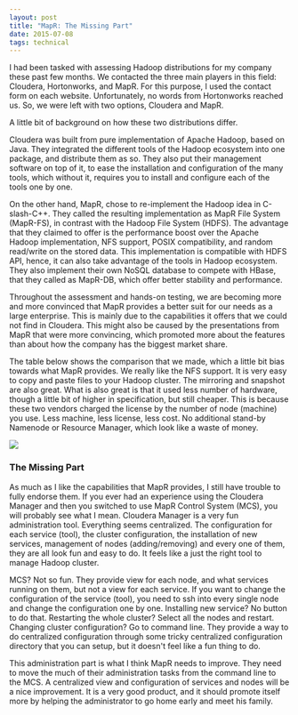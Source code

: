 ```yaml
---
layout: post
title: "MapR: The Missing Part"
date: 2015-07-08
tags: technical
---
```


I had been tasked with assessing Hadoop distributions for my company these past few months. We contacted the three main players in this field: Cloudera, Hortonworks, and MapR. For this purpose, I used the contact form on each website. Unfortunately, no words from Hortonworks reached us. So, we were left with two options, Cloudera and MapR.

A little bit of background on how these two distributions differ.

Cloudera was built from pure implementation of Apache Hadoop, based on Java. They integrated the different tools of the Hadoop ecosystem into one package, and distribute them as so. They also put their management software on top of it, to ease the installation and configuration of the many tools, which without it, requires you to install and configure each of the tools one by one.

On the other hand, MapR, chose to re-implement the Hadoop idea in C-slash-C++. They called the resulting implementation as MapR File System (MapR-FS), in contrast with the Hadoop File System (HDFS). The advantage that they claimed to offer is the performance boost over the Apache Hadoop implementation, NFS support, POSIX compatibility, and random read/write on the stored data. This implementation is compatible with HDFS API, hence, it can also take advantage of the tools in Hadoop ecosystem. They also implement their own NoSQL database to compete with HBase, that they called as MapR-DB, which offer better stability and performance.

Throughout the assessment and hands-on testing, we are becoming more and more convinced that MapR provides a better suit for our needs as a large enterprise. This is mainly due to the capabilities it offers that we could not find in Cloudera. This might also be caused by the presentations from MapR that were more convincing, which promoted more about the features than about how the company has the biggest market share.

The table below shows the comparison that we made, which a little bit bias towards what MapR provides. We really like the NFS support. It is very easy to copy and paste files to your Hadoop cluster. The mirroring and snapshot are also great. What is also great is that it used less number of hardware, though a little bit of higher in specification, but still cheaper. This is because these two vendors charged the license by the number of node (machine) you use. Less machine, less license, less cost. No additional stand-by Namenode or Resource Manager, which look like a waste of money.

<img class="img-responsive" src="{{ site.url }}/image/mapr-vs-cloudera.jpg">


### The Missing Part

As much as I like the capabilities that MapR provides, I still have trouble to fully endorse them. If you ever had an experience using the Cloudera Manager and then you switched to use MapR Control System (MCS), you will probably see what I mean. Cloudera Manager is a very fun administration tool. Everything seems centralized. The configuration for each service (tool), the cluster configuration, the installation of new services, management of nodes (adding/removing) and every one of them, they are all look fun and easy to do. It feels like a just the right tool to manage Hadoop cluster.

MCS? Not so fun. They provide view for each node, and what services running on them, but not a view for each service. If you want to change the configuration of the service (tool), you need to ssh into every single node and change the configuration one by one. Installing new service? No button to do that. Restarting the whole cluster? Select all the nodes and restart. Changing cluster configuration? Go to command line. They provide a way to do centralized configuration through some tricky centralized configuration directory that you can setup, but it doesn't feel like a fun thing to do.

This administration part is what I think MapR needs to improve. They need to move the much of their administration tasks from the command line to the MCS. A centralized view and configuration of services and nodes will be a nice improvement. It is a very good product, and it should promote itself more by helping the administrator to go home early and meet his family.
